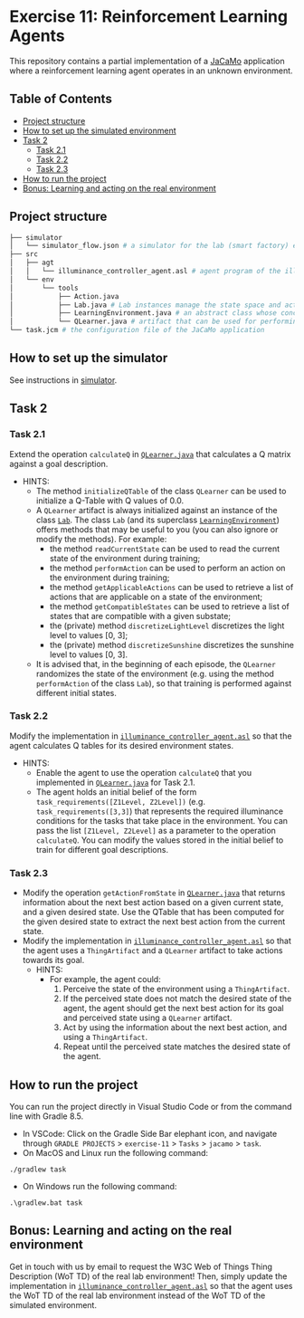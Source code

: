 # Exercise 11: Reinforcement Learning Agents

This repository contains a partial implementation of a [JaCaMo](https://jacamo-lang.github.io/) application where a reinforcement learning agent operates in an unknown environment.

## Table of Contents
- [Project structure](#project-structure)
- [How to set up the simulated environment](#how-to-set-up-the-simulator)
- [Task 2](#task-2)
  - [Task 2.1](#task-21)
  - [Task 2.2](#task-22)
  - [Task 2.3](#task-23)
- [How to run the project](#how-to-run-the-project)
 - [Bonus: Learning and acting on the real environment](#bonus-learning-and-acting-on-the-real-environment)

## Project structure
```bash
├── simulator
│   └── simulator_flow.json # a simulator for the lab (smart factory) environment 
├── src
│   ├── agt
│   │   └── illuminance_controller_agent.asl # agent program of the illuminance controller agent that is responsible for managing the indoor illuminance level based on task requirements
│   └── env
│       └── tools
│           ├── Action.java 
│           ├── Lab.java # Lab instances manage the state space and action space of a lab environment (simulated or real) - extends LearningEnvironment
│           ├── LearningEnvironment.java # an abstract class whose concrete classes help in learning environments
│           └── QLearner.java # artifact that can be used for performing Q learning in lab environments
└── task.jcm # the configuration file of the JaCaMo application
```

## How to set up the simulator
See instructions in [simulator](simulator).

## Task 2
### Task 2.1
Extend the operation `calculateQ` in [`QLearner.java`](src/env/tools/QLearner.java) that calculates a Q matrix against a goal description.
- HINTS: 
  - The method `initializeQTable` of the class `QLearner` can be used to initialize a Q-Table with Q values of 0.0.
  - A `QLearner` artifact is always initialized against an instance of the class [`Lab`](src/env/tools/Lab.java). The class `Lab` (and its superclass [`LearningEnvironment`](src/env/tools/LearningEnvironment.java)) offers methods that may be useful to you (you can also ignore or modify the methods). For example:
    - the method `readCurrentState` can be used to read the current state of the environment during training;
    - the method `performAction` can be used to perform an action on the environment during training;
    - the method `getApplicableActions` can be used to retrieve a list of actions that are applicable on a state of the environment;
    - the method `getCompatibleStates` can be used to retrieve a list of states that are compatible with a given substate;
    - the (private) method `discretizeLightLevel` discretizes the light level to values [0, 3];
    - the (private) method `discretizeSunshine` discretizes the sunshine level to values [0, 3].
  - It is advised that, in the beginning of each episode, the `QLearner` randomizes the state of the environment (e.g. using the method `performAction` of the class `Lab`), so that training is performed against different initial states. 

### Task 2.2
Modify the implementation in [`illuminance_controller_agent.asl`](src/agt/illuminance_controller_agent.asl) so that the agent calculates Q tables for its desired environment states.
- HINTS: 
  - Enable the agent to use the operation `calculateQ` that you implemented in [`QLearner.java`](src/env/tools/QLearner.java) for Task 2.1.
  - The agent holds an initial belief of the form `task_requirements([Z1Level, Z2Level])` (e.g. `task_requirements([3,3]`) that represents the required illuminance conditions for the tasks that take place in the environment. You can pass the list `[Z1Level, Z2Level]` as a parameter to the operation `calculateQ`. You can modify the values stored in the initial belief to train for different goal descriptions.

### Task 2.3
- Modify the operation `getActionFromState` in [`QLearner.java`](src/env/tools/QLearner.java) that returns information about the next best action based on a given current state, and a given desired state. Use the QTable that has been computed for the given desired state to extract the next best action from the current state.
- Modify the implementation in [`illuminance_controller_agent.asl`](src/agt/illuminance_controller_agent.asl) so that the agent uses a `ThingArtifact` and a `QLearner` artifact to take actions towards its goal. 
  - HINTS: 
    - For example, the agent could:
      1. Perceive the state of the environment using a `ThingArtifact`.
      2. If the perceived state does not match the desired state of the agent, the agent should get the next best action for its goal and perceived state using a `QLearner` artifact.
      3. Act by using the information about the next best action, and using a `ThingArtifact`.
      4. Repeat until the perceived state matches the desired state of the agent. 

## How to run the project
You can run the project directly in Visual Studio Code or from the command line with Gradle 8.5.
- In VSCode:  Click on the Gradle Side Bar elephant icon, and navigate through `GRADLE PROJECTS` > `exercise-11` > `Tasks` > `jacamo` > `task`.
- On MacOS and Linux run the following command:
```shell
./gradlew task
```
- On Windows run the following command:
```shell
.\gradlew.bat task
```

## Bonus: Learning and acting on the real environment
Get in touch with us by email to request the W3C Web of Things Thing Description (WoT TD) of the real lab environment! Then, simply update the implementation in [`illuminance_controller_agent.asl`](src/agt/illuminance_controller_agent.asl) so that the agent uses the WoT TD of the real lab environment instead of the WoT TD of the simulated environment. 
